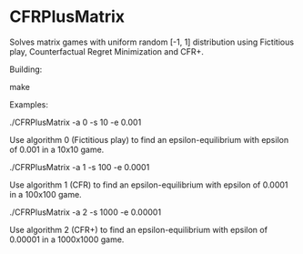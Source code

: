 CFRPlusMatrix
=============

Solves matrix games with uniform random [-1, 1] distribution using Fictitious play, Counterfactual Regret Minimization
and CFR+.

Building:

make

Examples:

./CFRPlusMatrix -a 0 -s 10 -e 0.001

Use algorithm 0 (Fictitious play) to find an epsilon-equilibrium with epsilon of 0.001 in a 10x10 game.

./CFRPlusMatrix -a 1 -s 100 -e 0.0001

Use algorithm 1 (CFR) to find an epsilon-equilibrium with epsilon of 0.0001 in a 100x100 game.

./CFRPlusMatrix -a 2 -s 1000 -e 0.00001

Use algorithm 2 (CFR+) to find an epsilon-equilibrium with epsilon of 0.00001 in a 1000x1000 game.

